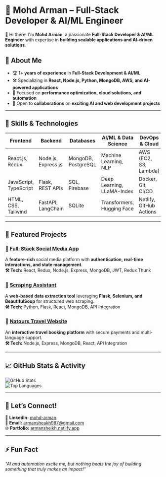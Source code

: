 # 🚀 Mohd Arman – Full-Stack Developer & AI/ML Engineer  
 
👋 Hi there! I'm **Mohd Arman**, a passionate **Full-Stack Developer & AI/ML Engineer** with expertise in **building scalable applications and AI-driven solutions**.  

## 🔹 About Me  
- 🏆 **1+ years of experience** in **Full-Stack Development & AI/ML**  
- 🛠 Specializing in **React, Node.js, Python, MongoDB, AWS, and AI-powered applications**  
- 🎯 Focused on **performance optimization, cloud solutions, and automation**  
- 👯 Open to **collaborations** on **exciting AI and web development projects**  

---

## 🚀 Skills & Technologies  

| **Frontend**      | **Backend**        | **Databases**      | **AI/ML & Data Science** | **DevOps & Cloud** |  
|------------------|-------------------|-------------------|-------------------------|-------------------|  
| React.js, Redux | Node.js, Express.js | MongoDB, PostgreSQL | Machine Learning, NLP | AWS (EC2, S3, Lambda) |  
| JavaScript, TypeScript | Flask, REST APIs | SQL, Firebase | Deep Learning, LLaMA-Index | Docker, Git, CI/CD |  
| HTML, CSS, Tailwind | FastAPI, LangChain | SQLite | Transformers, Hugging Face | Netlify, GitHub Actions |  

---

## 📌 Featured Projects  

### 🔹 [Full-Stack Social Media App](https://github.com/MohdArman123/Social_Media_App)  
A **feature-rich** social media platform with **authentication, real-time interactions, and state management**.  
**🛠 Tech:** React, Redux, Node.js, Express, MongoDB, JWT, Redux Thunk  

### 🔹 [Scraping Assistant](https://github.com/MohdArman123/)  
A **web-based data extraction tool** leveraging **Flask, Selenium, and BeautifulSoup** for structured web scraping.  
**🛠 Tech:** Python, Flask, React, MongoDB, API Integration  

### 🔹 [Natours Travel Website](https://github.com/MohdArman123/Natours)  
An **interactive travel booking platform** with secure payments and multi-language support.  
**🛠 Tech:** Node.js, Express, MongoDB, React, API Integration  

---

## 📈 GitHub Stats & Activity  

![GitHub Stats](https://github-readme-stats.vercel.app/api?username=MohdArman123&show_icons=true&theme=radical)  
![Top Languages](https://github-readme-stats.vercel.app/api/top-langs/?username=MohdArman123&layout=compact&theme=radical)  

---

## 📩 Let’s Connect!  

🔗 **LinkedIn:** [mohd-arman](https://www.linkedin.com/in/mohd-arman-3701b9238/)  
📧 **Email:** armansheakh987@gmail.com  
🌐 **Portfolio:** [armansheikh.netlify.app](https://armansheikh.netlify.app/)  

---

## ⚡ Fun Fact  
_"AI and automation excite me, but nothing beats the joy of building something that truly makes an impact!"_  

<!--
**MohdArman123/MohdArman123** is a ✨ _special_ ✨ repository because its `README.md` (this file) appears on your GitHub profile.

Here are some ideas to get you started:

- 🔭 I’m currently working on ...
- 🌱 I’m currently learning ...
- 👯 I’m looking to collaborate on ...
- 🤔 I’m looking for help with ...
- 💬 Ask me about ...
- 📫 How to reach me: ...
- 😄 Pronouns: ...
- ⚡ Fun fact: ...
-->
